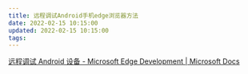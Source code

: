 ```yaml
---
title: 远程调试Android手机edge浏览器方法
date: 2022-02-15 10:15:00
updated: 2022-02-15 10:15:00
tags:
---
```

[远程调试 Android 设备 - Microsoft Edge Development | Microsoft Docs](https://docs.microsoft.com/zh-cn/microsoft-edge/devtools-guide-chromium/remote-debugging/)
